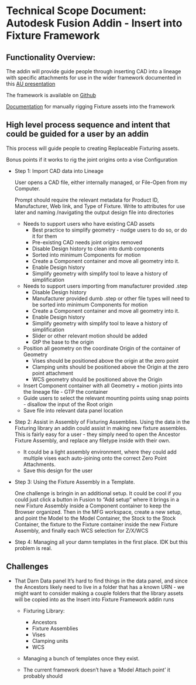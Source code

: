 # Technical Scope Document: Autodesk Fusion Addin - Insert into Fixture Framework

## Functionality Overview:

The addin will provide guide people through inserting CAD into a lineage with specific attachments for use in the wider framework documented in this [AU presentation](https://www.autodesk.com/autodesk-university/class/Templates-Configurations-and-Containers-for-Agile-Prototype-Machining-in-Autodesk-Fusion-2024)

The framework is available on [Github](https://github.com/Philip-Mestenhauser/Fusion-Workflow-Template-Framework)

[Documentation](https://github.com/Philip-Mestenhauser/Fusion-Workflow-Template-Framework/blob/main/ClassHandout-MFG3914-Mestenhauser-AU2024.pdf) for manually rigging Fixture assets into the framework

## High level process sequence and intent that could be guided for a user by an addin

This process will guide people to creating Replaceable Fixturing assets.

Bonus points if it works to rig the joint origins onto a vise Configuration

- Step 1: Import CAD data into Lineage

  User opens a CAD file, either internally managed, or File-Open from my Computer.

  Prompt should require the relevant metadata for Product ID, Manufacturer, Web link, and Type of Fixture. Write to attributes for use later and naming /navigating the output design file into directories

  - Needs to support users who have existing CAD assets
    - Best practice to simplify geometry - nudge users to do so, or do it for them
    - Pre-existing CAD needs joint origins removed
    - Disable Design history to clean into dumb components
    - Sorted into minimum Components for motion
    - Create a Component container and move all geometry into it.
    - Enable Design history
    - Simplify geometry with simplify tool to leave a history of simplification
  - Needs to support users importing from manufacturer provided .step
    - Disable Design history
    - Manufacturer provided dumb .step or other file types will need to be sorted into minimum Components for motion
    - Create a Component container and move all geometry into it.
    - Enable Design history
    - Simplify geometry with simplify tool to leave a history of simplification
    - Slider or other relevant motion should be added
    - GtP the base to the origin
  - Position all geometry on the coordinate Origin of the container of Geometry
    - Vises should be positioned above the origin at the zero point
    - Clamping units should be positioned above the Origin at the zero point attachment
    - WCS geometry should be positioned above the Origin
  - Insert Component container with all Geometry + motion joints into the lineage file - GTP the container
  - Guide users to select the relevant mounting points using snap points - disallow the input of the Root origin
  - Save file into relevant data panel location

- Step 2: Assist in Assembly of Fixturing Assemblies.
  Using the data in the Fixturing library an addin could assist in making new fixture assembles. This is fairly easy for a user - they simply need to open the Ancestor Fixture Assembly, and replace any filetype inside with their own.

  - It could be a light assembly environment, where they could add multiple vises each auto-joining onto the correct Zero Point Attachments.
  - Save this design for the user

- Step 3: Using the Fixture Assembly in a Template.

  One challenge is bringin in an additional setup. It could be cool if you could just click a button in Fusion to “Add setup” where it brings in a new Fixture Assembly inside a Component container to keep the Browser organized.
  Then in the MFG workspace, create a new setup, and point the Model to the Model Container, the Stock to the Stock Container, the fixture to the Fixture container inside the new Fixture Assembly, and finally each WCS selection for Z/X/WCS

- Step 4: Managing all your damn templates in the first place.
  IDK but this problem is real.

## Challenges

- That Darn Data panel
  It’s hard to find things in the data panel, and since the Ancestors likely need to live in a folder that has a known URN - we might want to consider making a couple folders that the library assets will be copied into as the Insert into Fixture Framework addin runs

  - Fixturing Library:

    - Ancestors
    - Fixture Assemblies
    - Vises
    - Clamping units
    - WCS

  - Managing a bunch of templates once they exist.
  - The current framework doesn’t have a ‘Model Attach point’ it probably should
